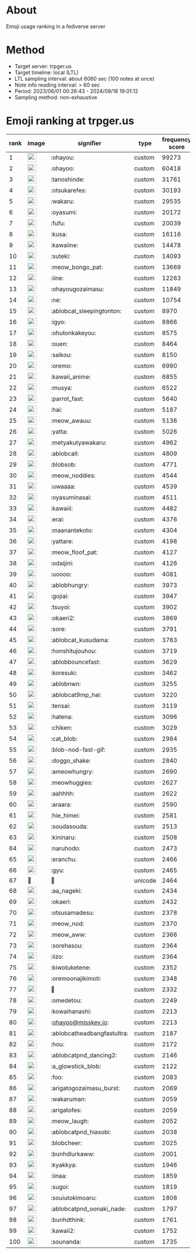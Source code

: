 # About
Emoji usage ranking in a fediverse server

# Method
- Target server: trpger.us
- Target timeline: local (LTL)
- LTL sampling interval: about 6060 sec (100 notes at once)
- Note info reading interval: > 60 sec
- Period: 2023/06/01 00:26:43 - 2024/09/18 19:01:12 
- Sampling method: non-exhaustive

# Emoji ranking at trpger.us

|rank|image|signifier|type|frequency score|
|----|----|----|----|----|
|1|<img height="24" src="https://trpger.us/emoji/ohayou.webp">|:ohayou:|custom|99273|
|2|<img height="24" src="https://trpger.us/emoji/ohayoo.webp">|:ohayoo:|custom|60418|
|3|<img height="24" src="https://trpger.us/emoji/tanoshinde.webp">|:tanoshinde:|custom|31761|
|4|<img height="24" src="https://trpger.us/emoji/otsukarefes.webp">|:otsukarefes:|custom|30193|
|5|<img height="24" src="https://trpger.us/emoji/wakaru.webp">|:wakaru:|custom|29535|
|6|<img height="24" src="https://trpger.us/emoji/oyasumi.webp">|:oyasumi:|custom|20172|
|7|<img height="24" src="https://trpger.us/emoji/fufu.webp">|:fufu:|custom|20039|
|8|<img height="24" src="https://trpger.us/emoji/kusa.webp">|:kusa:|custom|16116|
|9|<img height="24" src="https://trpger.us/emoji/kawaiine.webp">|:kawaiine:|custom|14478|
|10|<img height="24" src="https://trpger.us/emoji/suteki.webp">|:suteki:|custom|14093|
|11|<img height="24" src="https://trpger.us/emoji/meow_bongo_pat.webp">|:meow_bongo_pat:|custom|13669|
|12|<img height="24" src="https://trpger.us/emoji/iine.webp">|:iine:|custom|12263|
|13|<img height="24" src="https://trpger.us/emoji/ohayougozaimasu.webp">|:ohayougozaimasu:|custom|11849|
|14|<img height="24" src="https://trpger.us/emoji/ne.webp">|:ne:|custom|10754|
|15|<img height="24" src="https://trpger.us/emoji/ablobcat_sleepingtonton.webp">|:ablobcat_sleepingtonton:|custom|8970|
|16|<img height="24" src="https://trpger.us/emoji/igyo.webp">|:igyo:|custom|8866|
|17|<img height="24" src="https://trpger.us/emoji/ohutonkakeyou.webp">|:ohutonkakeyou:|custom|8575|
|18|<img height="24" src="https://trpger.us/emoji/ouen.webp">|:ouen:|custom|8464|
|19|<img height="24" src="https://trpger.us/emoji/saikou.webp">|:saikou:|custom|8150|
|20|<img height="24" src="https://trpger.us/emoji/oremo.webp">|:oremo:|custom|6990|
|21|<img height="24" src="https://trpger.us/emoji/kawaii_anime.webp">|:kawaii_anime:|custom|6855|
|22|<img height="24" src="https://trpger.us/emoji/musya.webp">|:musya:|custom|6522|
|23|<img height="24" src="https://trpger.us/emoji/parrot_fast.webp">|:parrot_fast:|custom|5640|
|24|<img height="24" src="https://trpger.us/emoji/hai.webp">|:hai:|custom|5187|
|25|<img height="24" src="https://trpger.us/emoji/meow_awauu.webp">|:meow_awauu:|custom|5136|
|26|<img height="24" src="https://trpger.us/emoji/yatta.webp">|:yatta:|custom|5026|
|27|<img height="24" src="https://trpger.us/emoji/metyakutyawakaru.webp">|:metyakutyawakaru:|custom|4962|
|28|<img height="24" src="https://trpger.us/emoji/ablobcall.webp">|:ablobcall:|custom|4809|
|29|<img height="24" src="https://trpger.us/emoji/blobsob.webp">|:blobsob:|custom|4771|
|30|<img height="24" src="https://trpger.us/emoji/meow_noddies.webp">|:meow_noddies:|custom|4544|
|31|<img height="24" src="https://trpger.us/emoji/uwaaaa.webp">|:uwaaaa:|custom|4539|
|32|<img height="24" src="https://trpger.us/emoji/oyasuminasai.webp">|:oyasuminasai:|custom|4511|
|33|<img height="24" src="https://trpger.us/emoji/kawaiii.webp">|:kawaiii:|custom|4482|
|34|<img height="24" src="https://trpger.us/emoji/erai.webp">|:erai:|custom|4376|
|35|<img height="24" src="https://trpger.us/emoji/maanantekoto.webp">|:maanantekoto:|custom|4304|
|36|<img height="24" src="https://trpger.us/emoji/yattare.webp">|:yattare:|custom|4198|
|37|<img height="24" src="https://trpger.us/emoji/meow_floof_pat.webp">|:meow_floof_pat:|custom|4127|
|38|<img height="24" src="https://trpger.us/emoji/odaijini.webp">|:odaijini:|custom|4126|
|39|<img height="24" src="https://trpger.us/emoji/uoooo.webp">|:uoooo:|custom|4081|
|40|<img height="24" src="https://trpger.us/emoji/ablobhungry.webp">|:ablobhungry:|custom|3973|
|41|<img height="24" src="https://trpger.us/emoji/gojiai.webp">|:gojiai:|custom|3947|
|42|<img height="24" src="https://trpger.us/emoji/tsuyoi.webp">|:tsuyoi:|custom|3902|
|43|<img height="24" src="https://trpger.us/emoji/okaeri2.webp">|:okaeri2:|custom|3869|
|44|<img height="24" src="https://trpger.us/emoji/sore.webp">|:sore:|custom|3791|
|45|<img height="24" src="https://trpger.us/emoji/ablobcat_kusudama.webp">|:ablobcat_kusudama:|custom|3763|
|46|<img height="24" src="https://trpger.us/emoji/honshitujouhou.webp">|:honshitujouhou:|custom|3719|
|47|<img height="24" src="https://trpger.us/emoji/ablobbouncefast.webp">|:ablobbouncefast:|custom|3629|
|48|<img height="24" src="https://trpger.us/emoji/koresuki.webp">|:koresuki:|custom|3462|
|49|<img height="24" src="https://trpger.us/emoji/ablobnwn.webp">|:ablobnwn:|custom|3255|
|50|<img height="24" src="https://trpger.us/emoji/ablobcat9mp_hai.webp">|:ablobcat9mp_hai:|custom|3220|
|51|<img height="24" src="https://trpger.us/emoji/tensai.webp">|:tensai:|custom|3119|
|52|<img height="24" src="https://trpger.us/emoji/hatena.webp">|:hatena:|custom|3096|
|53|<img height="24" src="https://trpger.us/emoji/chiken.webp">|:chiken:|custom|3029|
|54|<img height="24" src="https://trpger.us/emoji/cat_blob.webp">|:cat_blob:|custom|2984|
|55|<img height="24" src="https://trpger.us/emoji/blob-nod-fast-gif.webp">|:blob-nod-fast-gif:|custom|2935|
|56|<img height="24" src="https://trpger.us/emoji/doggo_shake.webp">|:doggo_shake:|custom|2840|
|57|<img height="24" src="https://trpger.us/emoji/ameowhungry.webp">|:ameowhungry:|custom|2690|
|58|<img height="24" src="https://trpger.us/emoji/meowhuggies.webp">|:meowhuggies:|custom|2627|
|59|<img height="24" src="https://trpger.us/emoji/aahhhh.webp">|:aahhhh:|custom|2622|
|60|<img height="24" src="https://trpger.us/emoji/araara.webp">|:araara:|custom|2590|
|61|<img height="24" src="https://trpger.us/emoji/hie_himei.webp">|:hie_himei:|custom|2581|
|62|<img height="24" src="https://trpger.us/emoji/soudasouda.webp">|:soudasouda:|custom|2513|
|63|<img height="24" src="https://trpger.us/emoji/kininaru.webp">|:kininaru:|custom|2508|
|64|<img height="24" src="https://trpger.us/emoji/naruhodo.webp">|:naruhodo:|custom|2473|
|65|<img height="24" src="https://trpger.us/emoji/eranchu.webp">|:eranchu:|custom|2466|
|66|<img height="24" src="https://trpger.us/emoji/gyu.webp">|:gyu:|custom|2465|
|67|🍮|🍮|unicode|2464|
|68|<img height="24" src="https://trpger.us/emoji/aa_nageki.webp">|:aa_nageki:|custom|2434|
|69|<img height="24" src="https://trpger.us/emoji/okaeri.webp">|:okaeri:|custom|2432|
|70|<img height="24" src="https://trpger.us/emoji/otsusamadesu.webp">|:otsusamadesu:|custom|2378|
|71|<img height="24" src="https://trpger.us/emoji/meow_nod.webp">|:meow_nod:|custom|2370|
|72|<img height="24" src="https://trpger.us/emoji/meow_aww.webp">|:meow_aww:|custom|2366|
|73|<img height="24" src="https://trpger.us/emoji/sorehasou.webp">|:sorehasou:|custom|2364|
|74|<img height="24" src="https://trpger.us/emoji/iizo.webp">|:iizo:|custom|2364|
|75|<img height="24" src="https://trpger.us/emoji/kiwotuketene.webp">|:kiwotuketene:|custom|2352|
|76|<img height="24" src="https://trpger.us/emoji/oremoonajikimoti.webp">|:oremoonajikimoti:|custom|2348|
|77|<img height="24" src="https://trpger.us/emoji/birthday.webp">|:birthday:|custom|2332|
|78|<img height="24" src="https://trpger.us/emoji/omedetou.webp">|:omedetou:|custom|2249|
|79|<img height="24" src="https://trpger.us/emoji/kowaihanashi.webp">|:kowaihanashi:|custom|2213|
|80|<img height="24" src="https://trpger.us/emoji/ohayoo.webp">|:ohayoo@misskey.io:|custom|2213|
|81|<img height="24" src="https://trpger.us/emoji/ablobcatheadbangfastultra.webp">|:ablobcatheadbangfastultra:|custom|2187|
|82|<img height="24" src="https://trpger.us/emoji/hou.webp">|:hou:|custom|2172|
|83|<img height="24" src="https://trpger.us/emoji/ablobcatpnd_dancing2.webp">|:ablobcatpnd_dancing2:|custom|2146|
|84|<img height="24" src="https://trpger.us/emoji/a_glowstick_blob.webp">|:a_glowstick_blob:|custom|2122|
|85|<img height="24" src="https://trpger.us/emoji/foo.webp">|:foo:|custom|2083|
|86|<img height="24" src="https://trpger.us/emoji/arigatogozaimasu_burst.webp">|:arigatogozaimasu_burst:|custom|2069|
|87|<img height="24" src="https://trpger.us/emoji/wakaruman.webp">|:wakaruman:|custom|2059|
|88|<img height="24" src="https://trpger.us/emoji/arigatofes.webp">|:arigatofes:|custom|2059|
|89|<img height="24" src="https://trpger.us/emoji/meow_laugh.webp">|:meow_laugh:|custom|2052|
|90|<img height="24" src="https://trpger.us/emoji/ablobcatpnd_hiasobi.webp">|:ablobcatpnd_hiasobi:|custom|2038|
|91|<img height="24" src="https://trpger.us/emoji/blobcheer.webp">|:blobcheer:|custom|2025|
|92|<img height="24" src="https://trpger.us/emoji/bunhdlurkaww.webp">|:bunhdlurkaww:|custom|2001|
|93|<img height="24" src="https://trpger.us/emoji/kyakkya.webp">|:kyakkya:|custom|1946|
|94|<img height="24" src="https://trpger.us/emoji/iinaa.webp">|:iinaa:|custom|1859|
|95|<img height="24" src="https://trpger.us/emoji/sugoi.webp">|:sugoi:|custom|1819|
|96|<img height="24" src="https://trpger.us/emoji/souiutokimoaru.webp">|:souiutokimoaru:|custom|1808|
|97|<img height="24" src="https://trpger.us/emoji/ablobcatpnd_oonaki_nade.webp">|:ablobcatpnd_oonaki_nade:|custom|1797|
|98|<img height="24" src="https://trpger.us/emoji/bunhdthink.webp">|:bunhdthink:|custom|1761|
|99|<img height="24" src="https://trpger.us/emoji/kawaii2.webp">|:kawaii2:|custom|1752|
|100|<img height="24" src="https://trpger.us/emoji/sounanda.webp">|:sounanda:|custom|1735|
